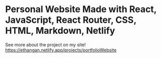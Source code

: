 # Personal Website Made with React, JavaScript, React Router, CSS, HTML, Markdown, Netlify 
See more about the project on my site!
https://ethangan.netlify.app/projects/portfolioWebsite 
